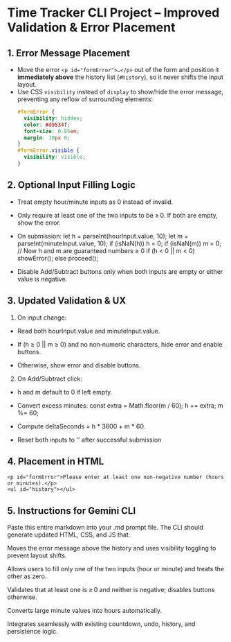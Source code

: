 # Time Tracker CLI Project – Improved Validation & Error Placement

## 1. Error Message Placement  
- Move the error `<p id="formError">…</p>` out of the form and position it **immediately above** the history list (`#history`), so it never shifts the input layout.  
- Use CSS `visibility` instead of `display` to show/hide the error message, preventing any reflow of surrounding elements:
  ```css
  #formError {
    visibility: hidden;
    color: #d9534f;
    font-size: 0.85em;
    margin: 10px 0;
  }
  #formError.visible {
    visibility: visible;
  }
## 2. Optional Input Filling Logic
- Treat empty hour/minute inputs as 0 instead of invalid.

- Only require at least one of the two inputs to be ≥ 0. If both are empty, show the error.

- On submission:
  let h = parseInt(hourInput.value, 10);
let m = parseInt(minuteInput.value, 10);
if (isNaN(h)) h = 0;
if (isNaN(m)) m = 0;
// Now h and m are guaranteed numbers ≥ 0
if (h < 0 || m < 0) showError();
else proceed();

- Disable Add/Subtract buttons only when both inputs are empty or either value is negative.

## 3. Updated Validation & UX
1. On input change:

- Read both hourInput.value and minuteInput.value.

- If (h ≥ 0 || m ≥ 0) and no non‑numeric characters, hide error and enable buttons.

- Otherwise, show error and disable buttons.

2. On Add/Subtract click:

- h and m default to 0 if left empty.

- Convert excess minutes:
const extra = Math.floor(m / 60);
h += extra;
m %= 60;

- Compute deltaSeconds = h * 3600 + m * 60.

- Reset both inputs to '' after successful submission

## 4. Placement in HTML
```<!-- After the #controls div and before the #history list -->
<p id="formError">Please enter at least one non‑negative number (hours or minutes).</p>
<ul id="history"></ul>
```

## 5. Instructions for Gemini CLI
Paste this entire markdown into your .md prompt file. The CLI should generate updated HTML, CSS, and JS that:

Moves the error message above the history and uses visibility toggling to prevent layout shifts.

Allows users to fill only one of the two inputs (hour or minute) and treats the other as zero.

Validates that at least one is ≥ 0 and neither is negative; disables buttons otherwise.

Converts large minute values into hours automatically.

Integrates seamlessly with existing countdown, undo, history, and persistence logic.